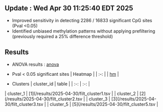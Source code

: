 ## Update : Wed Apr 30 11:25:40 EDT 2025
- Improved sensitivity in detecting  2286 /  16833 significant CpG sites (Pval <0.05)
- Identified unbiased methylation patterns without applying prefiltering (previously required a 25% difference threshold)

## Results
- ANOVA results : [anova](/results/2025-04-30/filt_anova.tsv)
- Pval < 0.05 significant sites
| Heatmap | 
| :-: |
| [hm](/results/2025-04-30/filt_heatmap.png) |

- Clusters
| cluster_id | table |
| :-: | :-: |

| cluster_1 | [1](/results/2025-04-30/filt_cluster1.tsv |
| cluster_2 | [2](/results/2025-04-30/filt_cluster2.tsv |
| cluster_3 | [3](/results/2025-04-30/filt_cluster3.tsv |
| cluster_5 | [5](/results/2025-04-30/filt_cluster5.tsv |
